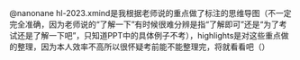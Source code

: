 @nanonane hl-2023.xmind是我根据老师说的重点做了标注的思维导图（不一定完全准确，因为老师说的“了解一下”有时候很难分辨是指“了解即可”还是“为了考试还是了解一下吧”，只知道PPT中的具体例子不考），highlights是对这些重点做的整理，因为本人效率不高所以很怀疑考前能不能整理完，将就看看吧（）
